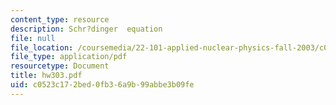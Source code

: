 ```yaml
---
content_type: resource
description: Schr?dinger  equation
file: null
file_location: /coursemedia/22-101-applied-nuclear-physics-fall-2003/c0523c172bed0fb36a9b99abbe3b09fe_hw303.pdf
file_type: application/pdf
resourcetype: Document
title: hw303.pdf
uid: c0523c17-2bed-0fb3-6a9b-99abbe3b09fe
---
```

